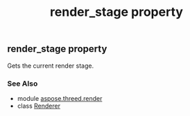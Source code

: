 ﻿---
title: render_stage property
second_title: Aspose.3D for Python via .NET API References
description: 
type: docs
weight: 180
url: /python-net/aspose.threed.render/renderer/render_stage/
is_root: false
---

## render_stage property


Gets the current render stage.

### See Also
* module [aspose.threed.render](../../)
* class [Renderer](/3d/python-net/aspose.threed.render/renderer)
